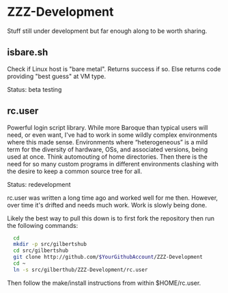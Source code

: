 # ZZZ-Development
Stuff still under development but far enough along to be worth sharing. 

## isbare.sh
Check if Linux host is "bare metal". Returns success if so. 
Else returns code providing "best guess" at VM type.

Status: beta testing


## rc.user
Powerful login script library. While more Baroque than typical users will
need, or even want,
I've had to work in some wildly complex environments where this made sense.
Environments where “heterogeneous” is a mild term for the diversity of
hardware, OSs, and associated versions, being used at once.
Think automouting of home directories. 
Then there is the need for so many custom programs in different environments
clashing with the desire to keep a common source tree for all.

Status: redevelopment

rc.user was written a long time ago and worked well for me then.
However, over time it's drifted and needs much work. Work is slowly being done.

Likely the best way to pull this down is to first fork the repository
then run the following commands:

```bash 
  cd
  mkdir -p src/gilbertshub
  cd src/gilbertshub
  git clone http://github.com/$YourGithubAccount/ZZZ-Development
  cd ~
  ln -s src/gilberthub/ZZZ-Development/rc.user
```

Then follow the make/install instructions from within $HOME/rc.user.
